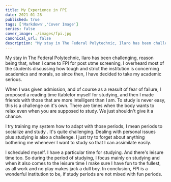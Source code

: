 ```yaml
---
title: My Experience in FPI
date: 2021-01-28
published: true
tags: ['Markdown','Cover Image']
series: false
cover_image: ./images/fpi.jpg
canonical_url: false
description: "My stay in The Federal Polytechnic, Ilaro has been challenging, reason being that, when I came to FPI for post utme screening, I overheard most of the students discussing how tough and strict the institution is concerning academics and morals, so since then, I have decided to take my academic serious."
---
```

My stay in The Federal Polytechnic, Ilaro has been challenging, reason being that, when I came to FPI for post utme screening, I overheard most of the students discussing how tough and strict the institution is concerning academics and morals, so since then, I have decided to take my academic serious. 

When I was given admission, and of course  as a reasult of fear of failure, I proposed a reading time ttablefor myself for studying, and then I made friends with those that are more intelligent than I am.
To study is never easy, this is a challenge on it's own. There are times when the body wants to relax even when you are supposed to study. We just shouldn't give it a chance.

I try training my system how to adapt with those periods, I mean periods to socialize and study . It's quite challenging.
Dealing with personal issues plus studying is also a challenge. I just try to forget about anything bothering me whenever I want to study so that I can assimilate easily.

I scheduled myself. I have a particular time for studying. And there's leisure time too. So during the period of studying, I focus mainly on studying and when it also comes to the leisure time I make sure I have fun to the fullest, as all work and no play makes jack a dull boy.
In conclusion, FPI is a wonderful  institution to be, if study periods are not mixed with fun periods.





